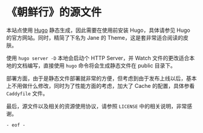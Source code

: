 # 《朝鲜行》的源文件

本站点使用 [Hugo](https://gohugo.io/) 静态生成，因此需要在使用前安装 Hugo，具体请参见 Hugo 的官方网站。同时，精简了下名为 Jane 的 Theme，这是套非常适合阅读的皮肤。

使用 `hugo server -D` 本地会启动个 HTTP Server，并 Watch 文件的更改适合本地的文档编写，直接使用 `hugo` 命令将会生成静态文件在 public 目录下。

部署方面，由于是静态文件部署就非常的方便，但考虑到由于发布上线以后，基本上不用做什么修改，同时为了性能方面的考虑，加大了 Cache 的配置，具体参看 `Caddyfile` 文件。

最后，源文件以及相关的资源使用协议，请参照 `LICENSE` 中的相关说明，非常感谢。

`- eof -`
